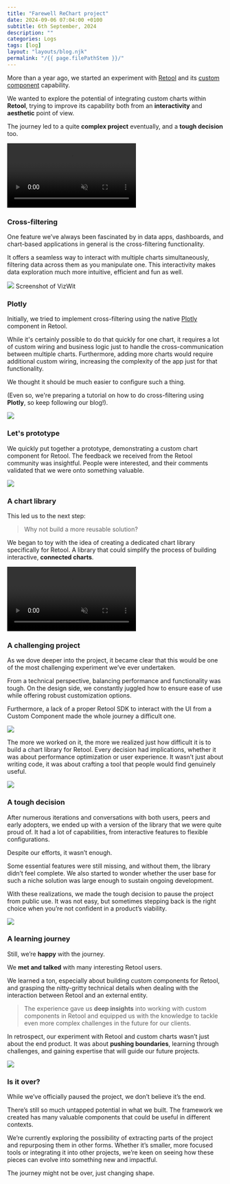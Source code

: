 ```yaml
---
title: "Farewell ReChart project"
date: 2024-09-06 07:04:00 +0100
subtitle: 6th September, 2024
description: ""
categories: Logs
tags: [log]
layout: "layouts/blog.njk"
permalink: "/{{ page.filePathStem }}/"
---
```


 

More than a year ago, we started an experiment with [Retool](https://retool.com/) and its [custom component](https://retool.com/components/custom-component) capability.

We wanted to explore the potential of integrating custom charts within **Retool**, trying to improve its capability both from an **interactivity** and **aesthetic** point of view.

The journey led to a quite **complex project** eventually, and a **tough decision** too.

<video muted autoplay loop src="/assets/blog/farewell-rechart-project/00-main.mp4"></video>

### Cross-filtering

One feature we’ve always been fascinated by in data apps, dashboards, and chart-based applications in general is the cross-filtering functionality.

It offers a seamless way to interact with multiple charts simultaneously, filtering data across them as you manipulate one. This interactivity makes data exploration much more intuitive, efficient and fun as well.

![](/assets/blog/farewell-rechart-project/vizwit.gif) Screenshot of VizWit





### Plotly

Initially, we tried to implement cross-filtering using the native [Plotly](https://plotly.com/) component in Retool.

While it's certainly possible to do that quickly for one chart, it requires a lot of custom wiring and business logic just to handle the cross-communication between multiple charts. Furthermore, adding more charts would require additional custom wiring, increasing the complexity of the app just for that functionality.

We thought it should be much easier to configure such a thing.

(Even so, we're preparing a tutorial on how to do cross-filtering using **Plotly**, so keep following our blog!).

![](/assets/blog/farewell-rechart-project/retool-plotly.gif)



### Let's prototype

We quickly put together a prototype, demonstrating a custom chart component for Retool. The feedback we received from the Retool community was insightful. People were interested, and their comments validated that we were onto something valuable.

![](/assets/blog/farewell-rechart-project/01-first-poc.gif)





### A chart library

This led us to the next step:

> Why not build a more reusable solution? 

We began to toy with the idea of creating a dedicated chart library specifically for Retool. A library that could simplify the process of building interactive, **connected charts**.

<video muted autoplay loop src="/assets/blog/farewell-rechart-project/slashd-preview.mp4"></video>

### A challenging project

As we dove deeper into the project, it became clear that this would be one of the most challenging experiment we’ve ever undertaken. 

From a technical perspective, balancing performance and functionality was tough. On the design side, we constantly juggled how to ensure ease of use while offering robust customization options.

Furthermore, a lack of a proper Retool SDK to interact with the UI from a Custom Component made the whole journey a difficult one.

![](/assets/blog/farewell-rechart-project/decisions.png)

The more we worked on it, the more we realized just how difficult it is to build a chart library for Retool. Every decision had implications, whether it was about performance optimization or user experience. It wasn’t just about writing code, it was about crafting a tool that people would find genuinely useful.

![](/assets/blog/farewell-rechart-project/configurator.gif) 

### A tough decision

After numerous iterations and conversations with both users, peers and early adopters, we ended up with a version of the library that we were quite proud of. It had a lot of capabilities, from interactive features to flexible configurations.

Despite our efforts, it wasn’t enough. 

Some essential features were still missing, and without them, the library didn’t feel complete. We also started to wonder whether the user base for such a niche solution was large enough to sustain ongoing development.

With these realizations, we made the tough decision to pause the project from public use. It was not easy, but sometimes stepping back is the right choice when you’re not confident in a product’s viability.

![](/assets/blog/farewell-rechart-project/end.png)

### A learning journey

Still, we’re **happy** with the journey. 

We **met and talked** with many interesting Retool users.

We learned a ton, especially about building custom components for Retool, and grasping the nitty-gritty technical details when dealing with the interaction between Retool and an external entity.

> The experience gave us **deep insights** into working with custom components in Retool and equipped us with the knowledge to tackle even more complex challenges in the future for our clients.

In retrospect, our experiment with Retool and custom charts wasn’t just about the end product. It was about **pushing boundaries**, learning through challenges, and gaining expertise that will guide our future projects.

![](/assets/blog/farewell-rechart-project/landing.png) 



### Is it over?

While we’ve officially paused the project, we don’t believe it’s the end. 

There’s still so much untapped potential in what we built. The framework we created has many valuable components that could be useful in different contexts.

We’re currently exploring the possibility of extracting parts of the project and repurposing them in other forms. Whether it’s smaller, more focused tools or integrating it into other projects, we’re keen on seeing how these pieces can evolve into something new and impactful. 

The journey might not be over, just changing shape.